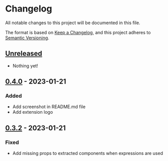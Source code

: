 # Changelog

All notable changes to this project will be documented in this file.

The format is based on [Keep a Changelog](https://keepachangelog.com/en/1.0.0/),
and this project adheres to [Semantic Versioning](https://semver.org/spec/v2.0.0.html).

## [Unreleased]

- Nothing yet!

## [0.4.0] - 2023-01-21

### Added

- Add screenshot in README.md file
- Add extension logo

## [0.3.2] - 2023-01-21

### Fixed

- Add missing props to extracted components when expressions are used

[unreleased]: https://github.com/dimitribarbot/tailwind-styled-components-extractor/compare/v0.4.0...HEAD
[0.4.0]: https://github.com/dimitribarbot/tailwind-styled-components-extractor/compare/v0.4.0...v0.3.2
[0.3.2]: https://github.com/dimitribarbot/tailwind-styled-components-extractor/compare/b72f621adfcd460d7f15241dea247ebaa074dbea...v0.3.2
